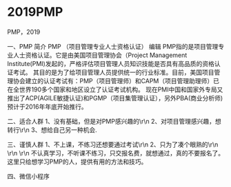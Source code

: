 # 2019PMP
PMP，2019

一、PMP 简介
PMP （项目管理专业人士资格认证） 编辑
PMP指的是项目管理专业人士资格认证。它是由美国项目管理协会（Project Management Institute(PMI)发起的，严格评估项目管理人员知识技能是否具有高品质的资格认证考试。
其目的是为了给项目管理人员提供统一的行业标准。目前，美国项目管理协会建立的认证考试有：PMP（项目管理师）和CAPM（项目管理助理师）已在全世界190多个国家和地区设立了认证考试机构。
现在PMI中国和国家外专局又推出了ACP(AGILE敏捷认证)和PGMP（项目集管理认证），另外PBA(商业分析师)预计于2016年年底开始推行。 


二、适合人群
1、没有基础，但是对PMP感兴趣的\r\n
2、对项目管理感兴趣，想转行\r\n
3、想给自己另一种机会.

三、谨慎人群
1、不上课，不练习还想要通过考试\r\n
2、只为了凑个眼熟的\r\n
\r\n
\r\n
不认真学习，不听课不练习，只交报名费，就想通过，真的不要报名了。
这里只给想学习PMP的人，提供有用的方法和技巧。

四、微信小程序
